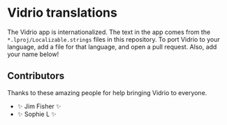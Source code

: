# Vidrio translations

The Vidrio app is internationalized.
The text in the app comes from the `*.lproj/Localizable.strings` files in this repository.
To port Vidrio to your language, 
add a file for that language,
and open a pull request.
Also, add your name below!

## Contributors

Thanks to these amazing people for help bringing Vidrio to everyone.

* ✨ Jim Fisher ✨
* ✨ Sophie L ✨

